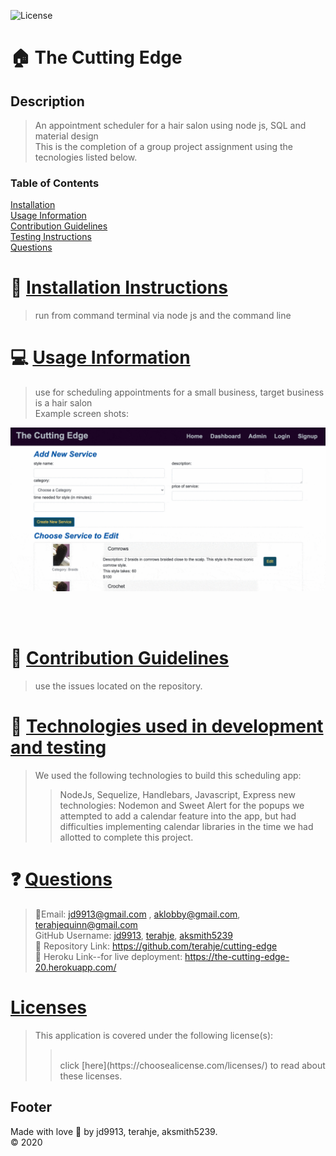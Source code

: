 ![License](https://img.shields.io/badge/License--blue.svg)

:house: The Cutting Edge <br>
==

Description
--
>An appointment scheduler for a hair salon using node js, SQL and material design<br>
>This is the completion of a group project assignment using the tecnologies listed below.

### Table of Contents
[Installation](#install)<br>
[Usage Information](#usage)</a><br>
[Contribution Guidelines](#contribute)<br>
[Testing Instructions](#test)<br>
[Questions](#quest)<br>

:memo: [Installation Instructions](install)
========
>run from command terminal via node js and the command line

:computer: [Usage Information](usage)
=======
>use for scheduling appointments for a small business, target business is a hair salon<br>
>Example screen shots:

![](cuttingEdge.gif)

<br><br>

:incoming_envelope: [Contribution Guidelines](contribute)
=========
>use the issues located on the repository.  <br>


:notebook: [Technologies used in development and testing](test)
=======
>We used the following technologies to build this scheduling app:
>>NodeJs, Sequelize, Handlebars, Javascript, Express
>>new technologies:  Nodemon and Sweet Alert for the popups
>>we attempted to add a calendar feature into the app, but had difficulties implementing calendar libraries in the time we had allotted to complete this project.

:question: [Questions](quest)
=======
>:email:Email: jd9913@gmail.com , aklobby@gmail.com, terahjequinn@gmail.com<br>
>GitHub Username: [jd9913](https://github.com/jd9913), [terahje](https://github.com/terahje), [aksmith5239](https://github.com/aksmith5239)<br>
>:link: Repository Link: https://github.com/terahje/cutting-edge<br>
>:link: Heroku Link--for live deployment: https://the-cutting-edge-20.herokuapp.com/ <br>

[Licenses](#license)
=======
>This application is covered under the following license(s): <br>
>><br>
>>click [here](https://choosealicense.com/licenses/) to read about these licenses.

Footer
-----

Made with love :gift_heart: by jd9913, terahje, aksmith5239.<br>:copyright: 2020

        
